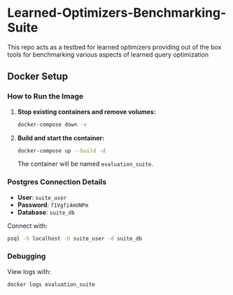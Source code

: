 # Learned-Optimizers-Benchmarking-Suite
This repo acts as a testbed for learned optimizers providing out of the box tools for benchmarking various aspects of learned query optimization

## Docker Setup

### How to Run the Image

1. **Stop existing containers and remove volumes:**

    ```bash
    docker-compose down -v
    ```

2. **Build and start the container:**

    ```bash
    docker-compose up --build -d
    ```

   The container will be named `evaluation_suite`.

### Postgres Connection Details

- **User**: `suite_user`
- **Password**: `71Vgfi4mUNPm`
- **Database**: `suite_db`

Connect with:

```bash
psql -h localhost -U suite_user -d suite_db
```

### Debugging

View logs with:

```bash
docker logs evaluation_suite
```